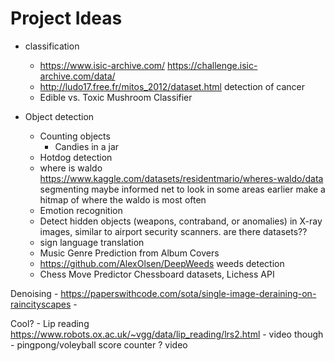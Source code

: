 # Project Ideas
- classification
    - https://www.isic-archive.com/ https://challenge.isic-archive.com/data/
    - http://ludo17.free.fr/mitos_2012/dataset.html detection of cancer
    - Edible vs. Toxic Mushroom Classifier
 
      
- Object detection
    - Counting objects
        - Candies in a jar
    - Hotdog detection
    - where is waldo https://www.kaggle.com/datasets/residentmario/wheres-waldo/data segmenting maybe informed net to look in some areas earlier make a hitmap of where the waldo is most often 
    - Emotion recognition
    - Detect hidden objects (weapons, contraband, or anomalies) in X-ray images, similar to airport security scanners. are there datasets??
    - sign language translation
    - Music Genre Prediction from Album Covers
    - https://github.com/AlexOlsen/DeepWeeds weeds detection
    - Chess Move Predictor Chessboard datasets, Lichess API

 
Denoising 
    - https://paperswithcode.com/sota/single-image-deraining-on-raincityscapes
    - 
    
Cool?
    - Lip reading https://www.robots.ox.ac.uk/~vgg/data/lip_reading/lrs2.html - video though 
    - pingpong/voleyball score counter ? video 
    
